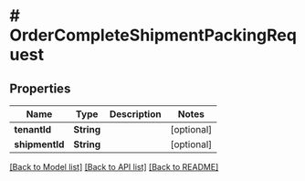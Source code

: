 # # OrderCompleteShipmentPackingRequest


## Properties 


Name | Type | Description | Notes
------------ | ------------- | ------------- | -------------
**tenantId**| **String** |   | [optional]
**shipmentId**| **String** |   | [optional]


[[Back to Model list]](../../README.md#models) [[Back to API list]](../../README.md#endpoints) [[Back to README]](../../README.md)

